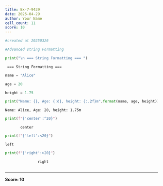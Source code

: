 ```yaml
---
title: Ex-7-9439
date: 2025-04-29
author: Your Name
cell_count: 11
score: 10
---
```


```python
#created at 20250326
```


```python
#Advanced string Formatting
```


```python
print("\n === String Formatting === ")
```

    
     === String Formatting === 



```python
name = "Alice"
```


```python
age = 20
```


```python
height = 1.75
```


```python
print("Name: {}, Age: {:d}, height: {:.2f}m".format(name, age, height))
```

    Name: Alice, Age: 20, height: 1.75m



```python
print(f"{'center':^20}")
```

           center       



```python
print(f"{'left':<20}")
```

    left                



```python
print(f"{'right':>20}")
```

                   right



```python

```


---
**Score: 10**